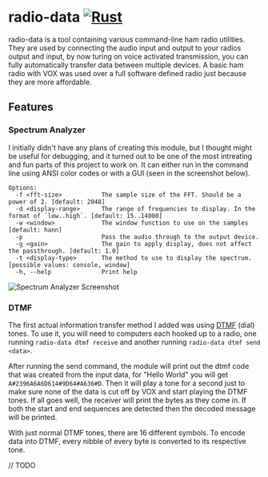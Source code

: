# radio-data [![Rust](https://github.com/Basicprogrammer10/radio-data/actions/workflows/rust.yml/badge.svg)](https://github.com/Basicprogrammer10/radio-data/actions/workflows/rust.yml)

radio-data is a tool containing various command-line ham radio utilities.
They are used by connecting the audio input and output to your radios output and input, by now turing on voice activated transmission, you can fully automatically transfer data between multiple devices.
A basic ham radio with VOX was used over a full software defined radio just because they are more affordable.

## Features

### Spectrum Analyzer

I initially didn't have any plans of creating this module, but I thought might be useful for debugging, and it turned out to be one of the most intreating and fun parts of this project to work on.
It can either run in the command line using ANSI color codes or with a GUI (seen in the screenshot below).

```plain
Options:
  -f <fft-size>           The sample size of the FFT. Should be a power of 2. [default: 2048]
  -d <display-range>      The range of frequencies to display. In the format of `low..high`. [default: 15..14000]
  -w <window>             The window function to use on the samples [default: hann]
  -p                      Pass the audio through to the output device.
  -g <gain>               The gain to apply display, does not affect the passthrough. [default: 1.0]
  -t <display-type>       The method to use to display the spectrum. [possible values: console, window]
  -h, --help              Print help
```

![Spectrum Analyzer Screenshot](https://github.com/Basicprogrammer10/radio-data/assets/50306817/a8414a06-7da2-44cd-bb43-69e15e152c65)

### DTMF

The first actual information transfer method I added was using [DTMF](https://en.wikipedia.org/wiki/Dual-tone_multi-frequency_signaling) (dial) tones.
To use it, you will need to computers each hooked up to a radio, one running `radio-data dtmf receive` and another running `radio-data dtmf send <data>`.

After running the send command, the module will print out the dtmf code that was created from the input data, for "Hello World" you will get `A#2396A6A6D614#9D64#A636#D`.
Then it will play a tone for a second just to make sure none of the data is cut off by VOX and start playing the DTMF tones.
If all goes well, the receiver will print the bytes as they come in.
If both the start and end sequences are detected then the decoded message will be printed.

With just normal DTMF tones, there are 16 different symbols.
To encode data into DTMF, every nibble of every byte is converted to its respective tone.

<!-- ### Morse Code

### True Random

### Range -->

// TODO
